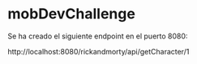 # mobDevChallenge
Se ha creado el siguiente endpoint en el puerto 8080:

http://localhost:8080/rickandmorty/api/getCharacter/1

